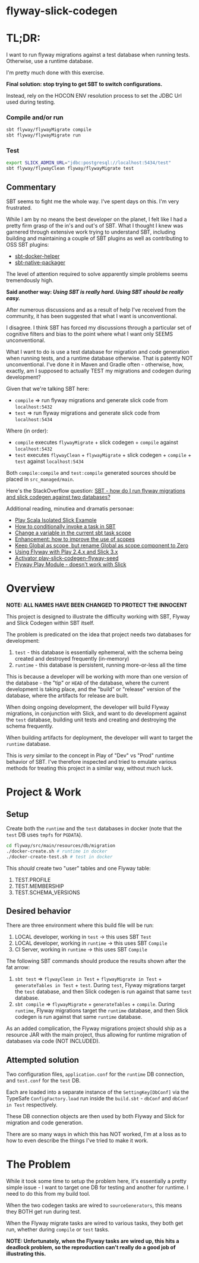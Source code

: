 # flyway-slick-codegen

# TL;DR:

I want to run flyway migrations against a test database when running tests. Otherwise, use a runtime database.

I'm pretty much done with this exercise.

**Final solution: stop trying to get SBT to switch configurations.**

Instead, rely on the HOCON ENV resolution process to set the JDBC Url used during testing.

### Compile and/or run
```bash
sbt flyway/flywayMigrate compile
sbt flyway/flywayMigrate run
```

### Test
```bash
export SLICK_ADMIN_URL="jdbc:postgresql://localhost:5434/test"
sbt flyway/flywayClean flyway/flywayMigrate test
```

## Commentary

SBT seems to fight me the whole way. I've spent days on this. I'm very frustrated.

While I am by no means the best developer on the planet, I felt like I had a pretty firm grasp of the in's and out's of 
SBT. What I thought I knew was garnered through extensive work trying to understand SBT, including building and 
maintaining a couple of SBT plugins as well as contributing to OSS SBT plugins:
* [sbt-docker-helper][2]
* [sbt-native-packager][3]

The level of attention required to solve apparently simple problems seems tremendously high.

**Said another way: _Using SBT is really hard. Using SBT should be really easy._**

After numerous discussions and as a result of help I've received from the community, it has been suggested that what I 
want is unconventional.

I disagree. I think SBT has forced my discussions through a particular set of cognitive filters and bias to the point 
where what I want only SEEMS unconventional.

What I want to do is use a test database for migration and code generation when running tests, and a runtime database 
otherwise. That is patently NOT unconventional. I've done it in Maven and Gradle often - otherwise, how, exactly, am I 
supposed to actually TEST my migrations and codegen during development?

Given that we're talking SBT here:

* `compile` => run flyway migrations and generate slick code from `localhost:5432`
* `test` => run flyway migrations and generate slick code from `localhost:5434`

Where (in order):

* `compile` executes `flywayMigrate` + slick codegen + `compile` against `localhost:5432`
* `test` executes `flywayClean` + `flywayMigrate` + slick codegen + `compile` + `test` against `localhost:5434`

Both `compile:compile` and `test:compile` generated sources should be placed in `src_managed/main`.

Here's the StackOverflow question: [SBT - how do I run flyway migrations and slick codegen against two databases?][1]

Additional reading, minutiea and dramatis personae:
 * [Play Scala Isolated Slick Example][11]
 * [How to conditionally invoke a task in SBT][4]
 * [Change a variable in the current sbt task scope][5]
 * [Enhancement: how to improve the use of scopes][6]
 * [Keep Global as scope, but rename Global as scope component to Zero][7]
 * [Using Flyway with Play 2.4.x and Slick 3.x][8]
 * [Activator play-slick-codegen-flyway-seed][9]
 * [Flyway Play Module - doesn't work with Slick][10]

# Overview

**NOTE: ALL NAMES HAVE BEEN CHANGED TO PROTECT THE INNOCENT**

This project is designed to illustrate the difficulty working with SBT, Flyway and Slick Codegen within SBT itself.

The problem is predicated on the idea that project needs two databases for development:
1. `test` - this database is essentially ephemeral, with the schema being created and destroyed frequently (in-memory)
2. `runtime` - this database is persistent, running more-or-less all the time

This is because a developer will be working with more than one version of the database - the "tip" or `HEAD` of the
database, where the current development is taking place, and the "build" or "release" version of the database, where
the artifacts for release are built.

When doing ongoing development, the developer will build Flyway migrations, in conjunction with Slick, and want to do 
development against the `test` database, building unit tests and creating and destroying the schema frequently.

When building artifacts for deployment, the developer will want to target the `runtime` database.

This is _very_ similar to the concept in Play of "Dev" vs "Prod" runtime behavior of SBT. I've therefore inspected and
tried to emulate various methods for treating this project in a similar way, without much luck.

# Project & Work

## Setup

Create both the `runtime` and the `test` databases in docker (note that the `test` DB uses `tmpfs` for `PGDATA`).

```bash
cd flyway/src/main/resources/db/migration
./docker-create.sh # runtime in docker
./docker-create-test.sh # test in docker
```

This _should_ create two "user" tables and one Flyway table:
1. TEST.PROFILE
2. TEST.MEMBERSHIP
3. TEST.SCHEMA_VERSIONS

## Desired behavior

There are three environment where this build file will be run:
1. LOCAL developer, working in `test` -> this uses SBT `Test`
2. LOCAL developer, working in `runtime` -> this uses SBT `Compile`
3. CI Server, working in `runtime` -> this uses SBT `Compile`

The following SBT commands should produce the results shown after the fat arrow:
1. `sbt test` => `flywayClean in Test` + `flywayMigrate in Test` + `generateTables in Test` + `test`. During `test`, 
Flyway migrations target the `test` database, and then Slick codegen is run against that same `test` database.
2. `sbt compile` => `flywayMigrate` + `generateTables` + `compile`. During `runtime`, Flyway migrations target the 
`runtime` database, and then Slick codegen is run against that same `runtime` database.

As an added complication, the Flyway migrations project should ship as a resource JAR with the main project, thus 
allowing for runtime migration of databases via code (NOT INCLUDED).

## Attempted solution

Two configuration files, `application.conf` for the `runtime` DB connection, and `test.conf` for the `test` DB.

Each are loaded into a separate instance of the `SettingKey[DbConf]` via the TypeSafe `ConfigFactory.load` run inside
the `build.sbt` - `dbConf` and `dbConf in Test` respectively.

These DB connection objects are then used by both Flyway and Slick for migration and code generation.

There are so many ways in which this has NOT worked, I'm at a loss as to how to even describe the things I've tried to 
make it work. 

# The Problem 

While it took some time to setup the problem here, it's essentially a pretty simple issue - I want to target one DB for 
testing and another for runtime. I need to do this from my build tool.

When the two codegen tasks are wired to `sourceGenerators`, this means they BOTH get run during test.

When the Flyway migrate tasks are wired to various tasks, they both get run, whether during `compile` or `test` tasks.

**NOTE: Unfortunately, when the Flyway tasks are wired up, this hits a deadlock problem, so the reproduction can't
really do a good job of illustrating this.**

 [1]: http://stackoverflow.com/questions/43825855/sbt-how-do-i-run-flyway-migrations-and-slick-codegen-against-two-databases
 [2]: https://github.com/terradatum/sbt-docker-helper
 [3]: https://github.com/sbt/sbt-native-packager/pulls?q=is%3Apr+is%3Aclosed+author%3Arbellamy
 [4]: http://stackoverflow.com/questions/29384149/how-to-conditionally-invoke-a-task-in-sbt
 [5]: https://stackoverflow.com/questions/43850398/change-a-variable-in-the-current-sbt-task-scope
 [6]: https://github.com/sbt/sbt/issues/3177
 [7]: https://github.com/sbt/sbt/issues/3178
 [8]: http://blog.ssanj.net/posts/2015-12-18-using-flyway-with-play-2_4-and-slick.html
 [9]: https://github.com/101dev/play-slick-codegen-flyway-seed
 [10]: https://github.com/flyway/flyway-play/issues/17
 [11]: https://github.com/playframework/play-scala-isolated-slick-example
